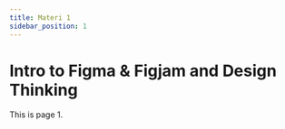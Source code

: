 ```yaml
---
title: Materi 1
sidebar_position: 1
---
```


# Intro to Figma & Figjam and Design Thinking

This is page 1.